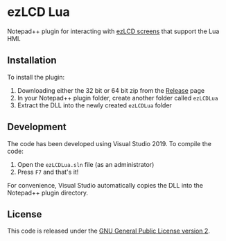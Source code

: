 # ezLCD Lua
Notepad++ plugin for interacting with [ezLCD screens](https://earthlcd.com/) that support the Lua HMI.

## Installation
To install the plugin:
1. Downloading either the 32 bit or 64 bit zip from the [Release](https://github.com/dail8859/ezLCDLua/releases) page
1. In your Notepad++ plugin folder, create another folder called `ezLCDLua`
1. Extract the DLL into the newly created `ezLCDLua` folder

## Development
The code has been developed using Visual Studio 2019. To compile the code:

1. Open the `ezLCDLua.sln` file (as an administrator)
1. Press `F7` and that's it!

For convenience, Visual Studio automatically copies the DLL into the Notepad++ plugin directory.

## License
This code is released under the [GNU General Public License version 2](http://www.gnu.org/licenses/gpl-2.0.txt).
